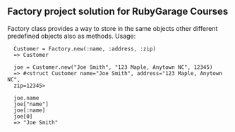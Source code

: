 ## Factory project solution for RubyGarage Courses

Factory class provides a way to store in the same objects other different predefined objects also as methods.
Usage:
```
  Customer = Factory.new(:name, :address, :zip)
  => Customer

  joe = Customer.new("Joe Smith", "123 Maple, Anytown NC", 12345)
  => #<struct Customer name="Joe Smith", address="123 Maple, Anytown NC",
  zip=12345>

  joe.name
  joe["name"]
  joe[:name]
  joe[0]
  => "Joe Smith"
  ```